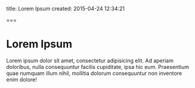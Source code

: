title: Lorem Ipsum
created: 2015-04-24 12:34:21

===

# Lorem Ipsum

Lorem ipsum dolor sit amet, consectetur adipisicing elit. Ad aperiam doloribus, nulla consequuntur facilis cupiditate, ipsa hic eum. Praesentium quae numquam illum nihil, mollitia dolorum consequuntur non inventore enim dolore!
